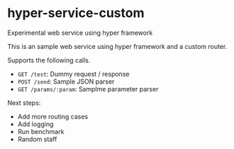# hyper-service-custom
Experimental web service using hyper framework

This is an sample web service using hyper framework and a custom router. 

Supports the following calls.

* `GET /test`: Dummy request / response
* `POST /send`: Sample JSON parser
* `GET /params/:param`: Samplme parameter parser

Next steps:
* Add more routing cases
* Add logging
* Run benchmark
* Random staff
